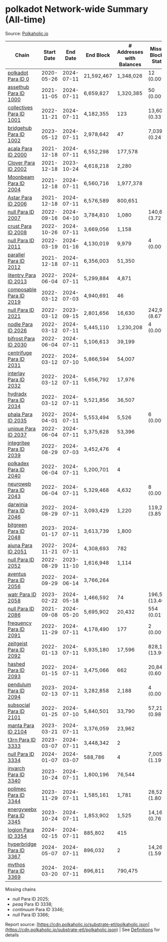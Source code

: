 # polkadot Network-wide Summary (All-time)

Source: [Polkaholic.io](https://polkaholic.io)


| Chain            | Start Date | End Date | End Block | # Addresses with Balances | Missing Blocks / Status |
| ---------------- | ---------- | ---------| --------- | ------------------------- | ----------------------- |
| [polkadot Para ID 0](/polkadot/0-polkadot) | 2020-05-26 | 2024-07-11 | 21,592,467 |  1,348,026 | 12 (0.00%)  |
| [assethub Para ID 1000](/polkadot/1000-assethub) | 2021-11-05 | 2024-07-11 | 6,659,827 |  1,320,385 | 50 (0.00%)  |
| [collectives Para ID 1001](/polkadot/1001-collectives) | 2022-11-21 | 2024-07-11 | 4,182,355 |  123 | 13,601 (0.33%)  |
| [bridgehub Para ID 1002](/polkadot/1002-bridgehub) | 2023-05-12 | 2024-07-11 | 2,978,642 |  47 | 7,039 (0.24%)  |
| [acala Para ID 2000](/polkadot/2000-acala) | 2021-12-18 | 2024-07-11 | 6,552,298 |  177,578 |    |
| [Clover Para ID 2002](/polkadot/2002-clover) | 2021-12-18 | 2023-10-24 | 4,618,218 |  2,280 |    |
| [Moonbeam Para ID 2004](/polkadot/2004-moonbeam) | 2021-12-18 | 2024-07-11 | 6,560,716 |  1,977,378 |    |
| [Astar Para ID 2006](/polkadot/2006-astar) | 2021-12-18 | 2024-07-11 | 6,576,589 |  800,651 |    |
| [null Para ID 2007](/polkadot/2007-kapex) | 2022-09-16 | 2024-04-10 | 3,784,810 |  1,080 | 140,668 (3.72%)  |
| [crust Para ID 2008](/polkadot/2008-crust) | 2022-10-26 | 2024-07-11 | 3,669,056 |  1,158 |    |
| [null Para ID 2011](/polkadot/2011-equilibrium) | 2022-03-19 | 2024-01-16 | 4,130,019 |  9,979 | 4 (0.00%)  |
| [parallel Para ID 2012](/polkadot/2012-parallel) | 2021-12-18 | 2024-07-11 | 6,356,003 |  51,350 |    |
| [litentry Para ID 2013](/polkadot/2013-litentry) | 2022-06-04 | 2024-07-11 | 5,299,884 |  4,871 |    |
| [composable Para ID 2019](/polkadot/2019-composable) | 2022-03-12 | 2024-07-03 | 4,940,691 |  46 |    |
| [null Para ID 2021](/polkadot/2021-efinity) | 2022-03-12 | 2023-09-15 | 2,801,656 |  16,630 | 242,949 (8.67%)  |
| [nodle Para ID 2026](/polkadot/2026-nodle) | 2022-03-12 | 2024-07-11 | 5,445,110 |  1,230,208 | 4 (0.00%)  |
| [bifrost Para ID 2030](/polkadot/2030-bifrost) | 2022-06-04 | 2024-07-11 | 5,106,613 |  39,199 |    |
| [centrifuge Para ID 2031](/polkadot/2031-centrifuge) | 2022-03-12 | 2024-07-10 | 5,866,594 |  54,007 |    |
| [interlay Para ID 2032](/polkadot/2032-interlay) | 2022-03-12 | 2024-07-11 | 5,656,792 |  17,976 |    |
| [hydradx Para ID 2034](/polkadot/2034-hydradx) | 2022-03-12 | 2024-07-11 | 5,521,856 |  36,507 |    |
| [phala Para ID 2035](/polkadot/2035-phala) | 2022-04-01 | 2024-07-11 | 5,553,494 |  5,526 | 6 (0.00%)  |
| [unique Para ID 2037](/polkadot/2037-unique) | 2022-06-04 | 2024-07-11 | 5,375,628 |  53,396 |    |
| [integritee Para ID 2039](/polkadot/2039-integritee) | 2022-08-29 | 2024-07-03 | 3,452,476 |  4 |    |
| [polkadex Para ID 2040](/polkadot/2040-polkadex) | 2022-06-04 | 2024-07-11 | 5,200,701 |  4 |    |
| [neuroweb Para ID 2043](/polkadot/2043-neuroweb) | 2022-06-04 | 2024-07-11 | 5,329,468 |  4,632 | 8 (0.00%)  |
| [darwinia Para ID 2046](/polkadot/2046-darwinia) | 2022-08-29 | 2024-07-11 | 3,093,429 |  1,220 | 119,220 (3.85%)  |
| [bitgreen Para ID 2048](/polkadot/2048-bitgreen) | 2023-01-17 | 2024-07-11 | 3,613,739 |  1,800 |    |
| [ajuna Para ID 2051](/polkadot/2051-ajuna) | 2022-11-21 | 2024-07-11 | 4,308,693 |  782 |    |
| [null Para ID 2052](/polkadot/2052-polkadot-parathread-2052) | 2022-08-29 | 2023-11-10 | 1,616,948 |  1,114 |    |
| [aventus Para ID 2056](/polkadot/2056-aventus) | 2022-09-29 | 2024-06-14 | 3,766,264 |   |    |
| [watr Para ID 2058](/polkadot/2058-watr) | 2023-02-22 | 2024-05-18 | 1,466,592 |  74 | 196,567 (13.40%)  |
| [null Para ID 2086](/polkadot/2086-kilt) | 2021-09-08 | 2024-05-20 | 5,695,902 |  20,432 | 554 (0.01%)  |
| [frequency Para ID 2091](/polkadot/2091-frequency) | 2022-11-29 | 2024-07-11 | 4,178,490 |  177 | 2 (0.00%)  |
| [zeitgeist Para ID 2092](/polkadot/2092-zeitgeist) | 2022-01-13 | 2024-07-11 | 5,935,180 |  17,596 | 828,192 (13.95%)  |
| [hashed Para ID 2093](/polkadot/2093-hashed) | 2022-01-15 | 2024-07-11 | 3,475,066 |  662 | 20,847 (0.60%)  |
| [pendulum Para ID 2094](/polkadot/2094-pendulum) | 2023-02-13 | 2024-07-11 | 3,282,858 |  2,188 | 4 (0.00%)  |
| [subsocial Para ID 2101](/polkadot/2101-subsocial) | 2022-01-25 | 2024-07-10 | 5,840,501 |  33,790 | 57,214 (0.98%)  |
| [manta Para ID 2104](/polkadot/2104-manta) | 2023-03-21 | 2024-07-11 | 3,376,059 |  23,962 |    |
| [t3rn Para ID 3333](/polkadot/3333-t3rn) | 2023-03-07 | 2024-07-11 | 3,448,342 |  2 |    |
| [null Para ID 3334](/polkadot/3334-polkadot-parathread-3334) | 2024-01-07 | 2024-03-07 | 588,786 |  4 | 7,005 (1.19%)  |
| [invarch Para ID 3340](/polkadot/3340-invarch) | 2023-10-24 | 2024-07-11 | 1,800,196 |  76,544 |    |
| [polimec Para ID 3344](/polkadot/3344-polimec) | 2023-11-29 | 2024-07-11 | 1,585,161 |  1,781 | 28,527 (1.80%)  |
| [energywebx Para ID 3345](/polkadot/3345-energywebx) | 2023-10-24 | 2024-07-11 | 1,853,902 |  1,525 | 14,163 (0.76%)  |
| [logion Para ID 3354](/polkadot/3354-logion) | 2024-02-15 | 2024-07-11 | 885,802 |  415 |    |
| [hyperbridge Para ID 3367](/polkadot/3367-hyperbridge) | 2024-05-07 | 2024-07-11 | 896,032 |  2 | 14,262 (1.59%)  |
| [mythos Para ID 3369](/polkadot/3369-mythos) | 2024-03-20 | 2024-07-11 | 896,811 |  790,475 |    |

Missing chains


* *null* Para ID 2025; 
* *peaq* Para ID 3338; 
* *continuum* Para ID 3346; 
* *null* Para ID 3366; 

Report source: [https://cdn.polkaholic.io/substrate-etl/polkaholic.json](https://cdn.polkaholic.io/substrate-etl/polkaholic.json) | See [Definitions](/DEFINITIONS.md) for details
